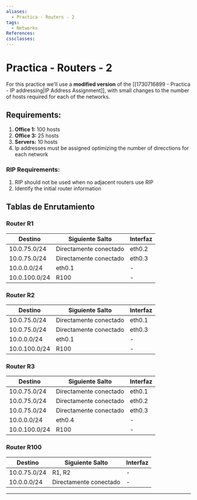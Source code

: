 ```yaml
---
aliases:
  - Practica - Routers - 2
tags:
  - Networks
References: 
cssclasses:
---
```

# Practica - Routers - 2
For this practice we’ll use a **modified version** of the [[1730716899 - Practica - IP addressing|IP Address Assignment]], with small changes to the number of hosts required for each of the networks. 

## Requirements: 
1. **Office 1:** 100 hosts
2. **Office 3:** 25 hosts 
3. **Servers:** 10 hosts 
4. Ip addresses must be assigned optimizing the number of direcctions for each network 
### RIP Requirements:
1. RIP should not be used when no adjacent routers use RIP
2. Identify the initial router information 
## Tablas de Enrutamiento

### Router R1
| Destino       | Siguiente Salto        | Interfaz |
| ------------- | ---------------------- | -------- |
| 10.0.75.0/24  | Directamente conectado | eth0.2   |
| 10.0.75.0/24  | Directamente conectado | eth0.3   |
| 10.0.0.0/24   | eth0.1                 | -        |
| 10.0.100.0/24 | R100                   | -        |

### Router R2
| Destino | Siguiente Salto | Interfaz |
| ------- | -------------- | -------- |
| 10.0.75.0/24 | Directamente conectado | eth0.1 |
| 10.0.75.0/24 | Directamente conectado | eth0.3 |
| 10.0.0.0/24 | eth0.1 | - |
| 10.0.100.0/24 | R100 | - |

### Router R3
| Destino | Siguiente Salto | Interfaz |
| ------- | -------------- | -------- |
| 10.0.75.0/24 | Directamente conectado | eth0.1 |
| 10.0.75.0/24 | Directamente conectado | eth0.2 |
| 10.0.75.0/24 | Directamente conectado | eth0.3 |
| 10.0.0.0/24 | eth0.4 | - |
| 10.0.100.0/24 | R100 | - |

### Router R100
| Destino | Siguiente Salto | Interfaz |
| ------- | -------------- | -------- |
| 10.0.75.0/24 | R1, R2 | - |
| 10.0.0.0/24 | Directamente conectado | - |
***